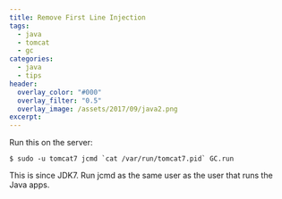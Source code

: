 ```yaml
---
title: Remove First Line Injection
tags:
  - java
  - tomcat
  - gc
categories:
  - java
  - tips
header:
  overlay_color: "#000"
  overlay_filter: "0.5"
  overlay_image: /assets/2017/09/java2.png
excerpt:
---
```

Run this on the server:
```
$ sudo -u tomcat7 jcmd `cat /var/run/tomcat7.pid` GC.run
```
This is since JDK7. Run jcmd as the same user as the user that runs the Java apps.

